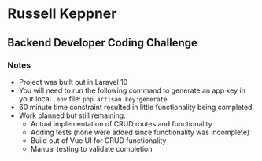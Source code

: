# Russell Keppner

## Backend Developer Coding Challenge

### Notes

- Project was built out in Laravel 10
- You will need to run the following command to generate an app key in your local `.env` file:
  ```php artisan key:generate```
- 60 minute time constraint resulted in little functionality being completed.
- Work planned but still remaining:
  - Actual implementation of CRUD routes and functionality
  - Adding tests (none were added since functionality was incomplete)
  - Build out of Vue UI for CRUD functionality
  - Manual testing to validate completion
